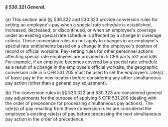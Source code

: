 ##### § 530.321 General. #####

(a) This section and §§ 530.322 and 530.323 provide conversion rules for setting an employee's pay when a special rate schedule is established, increased, decreased, or discontinued, or when an employee's coverage under an existing special rate schedule is affected by a change in coverage criteria. These conversion rules do not apply to changes in an employee's special rate entitlements based on a change in the employee's position of record or official worksite. Pay-setting rules for other personnel actions affecting special rate employees are provided in 5 CFR parts 531 and 536. For example, if an employee becomes covered by a special rate schedule as a result of a change in the employee's official worksite, the geographic conversion rule in 5 CFR 531.205 must be used to set the employee's rate(s) of basic pay in the new location before considering any other simultaneous pay action (other than a general pay adjustment).

(b) The conversion rules in §§ 530.322 and 530.323 are considered general pay adjustments for the purpose of applying 5 CFR 531.206 (dealing with the order of precedence for processing simultaneous pay actions). The rate(s) of pay resulting from these conversion rules are considered the employee's existing rate(s) of pay before processing the next simultaneous pay action in the order of precedence.